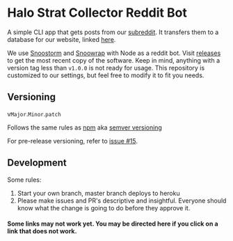 # Halo Strat Collector Reddit Bot

A simple CLI app that gets posts from our [subreddit](https://github.com/Spaceface16518/strat-collector/blob/master/README.md#some-links-may-not-work-yet-you-may-be-directed-here-if-you-click-on-a-link-that-does-not-work). It transfers them to a database for our website, linked [here](https://github.com/Spaceface16518/strat-collector/blob/master/README.md#some-links-may-not-work-yet-you-may-be-directed-here-if-you-click-on-a-link-that-does-not-work).

We use [Snoostorm](https://github.com/MayorMonty/Snoostorm) and [Snoowrap](https://not-an-aardvark.github.io/snoowrap/index.html) with Node as a reddit bot. Visit [releases](https://github.com/Spaceface16518/strat-collector/releases) to get the most recent copy of the software. Keep in mind, anything with a version tag less than `v1.0.0` is not ready for usage. This repository is customized to our settings, but feel free to modify it to fit you needs.

## Versioning

v`Major`.`Minor`.`patch`

Follows the same rules as [npm](https://github.com/Spaceface16518/strat-collector/blob/master/README.md#some-links-may-not-work-yet-you-may-be-directed-here-if-you-click-on-a-link-that-does-not-work) aka [semver versioning](https://semver.org/)

For pre-release versioning, refer to [issue #15](https://github.com/Spaceface16518/strat-collector/issues/15).

## Development

Some rules:

1. Start your own branch, master branch deploys to heroku
2. Please make issues and PR's descriptive and insightful. Everyone should know what the change is going to do before they approve it.

#### Some links may not work yet. You may be directed here if you click on a link that does not work.
